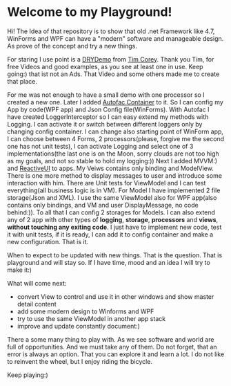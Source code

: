 # Welcome to my Playground!

Hi! The Idea of that repository is to show that old .net Framework like 4.7, WinForms and WPF can have a "modern" software  and manageable design. As prove of the concept and try a new things.

For staring I use point is a [DRYDemo](https://www.youtube.com/watch?v=dhnsegiPXoo) from [Tim Corey](https://www.iamtimcorey.com/). Thank you Tim, for free Videos and good examples, as you see at least one in use. Keep going:) that ist not an Ads. That Video and some others made me to create that place.

For me was not enough to have a small demo with one processor so I created a new one. Later I added [Autofac Container](https://autofac.org/) to it. So I can config my App by code(WPF app) and Json Config file(WinForms).
With Autofac I have created LoggerInterceptor so I can easy extend my methods with Logging. I can activate it or switch between different loggers only by changing config container. I can change also starting point of WinForm app, I can choose between 4 Forms, 2 processors(please, forgive me the second one has not unit tests), I can activate Logging and select one of 3 implementations(the last one is on the Moon, sorry clouds are not too high as my goals, and not so stable to hold my logging:))
Next I added  MVVM:) and [ReactiveUI](https://www.reactiveui.net/) to apps. My Veiws contains only binding and ModelView. There is one more method to display messages to user and introduce some interaction with him. There are Unit tests for ViewModel and I can test everything(all business logic is in VM). For Model I have implemented 2 file storage(Json and XML). I use the same ViewModel also for WPF app(also contains only bindings, and VM and user DisplayMessage, no code behind:)). To all that I can config 2 storages for Models.
I can also extend any of 2 app with other types of **logging**, **storage**, **processors** and **views**, **without touching any exiting code**. I just have to implement new code, test it with unit tests, if it is ready, I can add it to config container and make a new configuration. That is it. 

When to expect to be updated with new things. That is the question. That is playground and will stay so.
If I have time, mood and an idea I will try to make it:)

What will come next:
 - convert View to control and use it in other windows and show
   master detail content 
 - add some modern design to Winforms and WPF
 - try to use the same ViewModel in another app stack
 - improve and update constantly document:)
 
 There a some many thing to play with. 
 As we see  software and world are full of opportunities. And we must take any of them. 
 Do not forget, that an error is always an option. That you can explore it and learn a lot.
 I do not like to reinvent the wheel, but I enjoy riding the bicycle.

Keep playing:)
